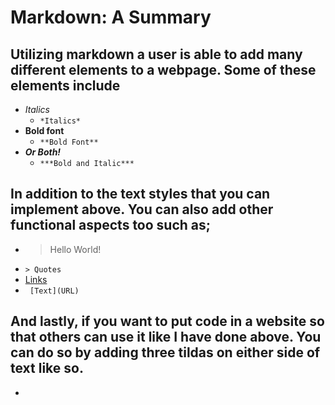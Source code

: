 # Markdown: A Summary

## Utilizing markdown a user is able to add many different elements to a webpage. Some of these elements include
* *Italics*
  * ```*Italics*```
* **Bold font**
  * ```**Bold Font**```
* ***Or Both!***
  * ```***Bold and Italic***```
  
  
## In addition to the text styles that you can implement above. You can also add other functional aspects too such as;
 * > Hello World!
  * ```> Quotes```
 * [Links](https://gerstej9.github.io/reading-notes/)
  * ``` [Text](URL)```
  
## And lastly, if you want to put code in a website so that others can use it like I have done above. You can do so by adding three tildas on either side of text like so.
* ``` On either side of text 

